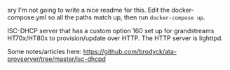 sry I'm not going to write a nice readme for this. Edit the docker-compose.yml so all the paths match up, then run `docker-compose up`.

ISC-DHCP server that has a custom option 160 set up for grandstreams HT70x/HT80x to provision/update over HTTP. The HTTP server is lighttpd.

Some notes/articles here: https://github.com/brodyck/ata-provserver/tree/master/isc-dhcpd
